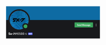<h1 style="display: block; margin-left: auto; margin-right: auto; width: 50%;">
    <a href="#" target="_blank">
        <img src='./images/logo.png' alt='logo'>
    </a>
</h1>